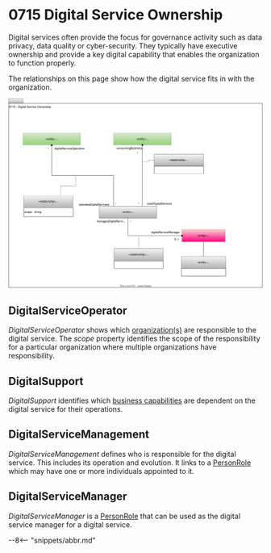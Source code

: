 <!-- SPDX-License-Identifier: CC-BY-4.0 -->
<!-- Copyright Contributors to the ODPi Egeria project 2020. -->


# 0715 Digital Service Ownership

Digital services often provide the focus for governance activity such as data privacy, data quality or cyber-security.  They typically have executive ownership and provide a key digital capability that enables the organization to function properly.

The relationships on this page show how the digital service fits in with the organization.

![UML](0715-Digital-Service-Ownership.svg)


## DigitalServiceOperator

*DigitalServiceOperator* shows which [organization(s)](/types/4/0440-Organizational-Controls) are responsible to the digital service.  The *scope* property identifies the scope of the responsibility for a particular organization where multiple organizations have responsibility.

## DigitalSupport

*DigitalSupport* identifies which [business capabilities](/types/4/0440-Organizational-Controls) are dependent on the digital service for their operations.

## DigitalServiceManagement

*DigitalServiceManagement* defines who is responsible for the digital service.  This includes its operation and evolution.  It links to a [PersonRole](/types/1/0112-People) which may have one or more individuals appointed to it.

## DigitalServiceManager

*DigitalServiceManager* is a [PersonRole](/types/1/0112-People) that can be used as the digital service manager for a digital service.

--8<-- "snippets/abbr.md"